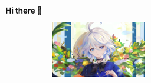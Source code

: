 ## Hi there 👋
<div align="center">
  <img src="./Furina1.jpg" width="50%" alt="Furina1" />
</div>
<!--
**Furina318/Furina318** is a ✨ _special_ ✨ repository because its `README.md` (this file) appears on your GitHub profile.

Here are some ideas to get you started:

- 🔭 I’m currently working on ...
- 🌱 I’m currently learning ...
- 👯 I’m looking to collaborate on ...
- 🤔 I’m looking for help with ...
- 💬 Ask me about ...
- 📫 How to reach me: ...
- 😄 Pronouns: ...
- ⚡ Fun fact: ...
-->
![Top Langs](https://github-readme-stats.vercel.app/api/top-langs/?username=Furina318&size_weight=0.5&count_weight=0.5&langs_count=8&theme=transparent)
![Anurag's GitHub stats](https://github-readme-stats.vercel.app/api?username=Furina318&show_icons=true&theme=transparent)
![Taot's github activity graph](https://github-readme-activity-graph.vercel.app/graph?username=Furina318&theme=xcode)

